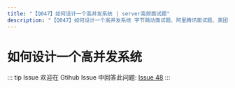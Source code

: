 ```yaml
---
title: "【Q047】如何设计一个高并发系统 | server高频面试题"
description: "【Q047】如何设计一个高并发系统 字节跳动面试题、阿里腾讯面试题、美团小米面试题。"
---
```


# 如何设计一个高并发系统

::: tip Issue
欢迎在 Gtihub Issue 中回答此问题: [Issue 48](https://github.com/shfshanyue/Daily-Question/issues/48)
:::
